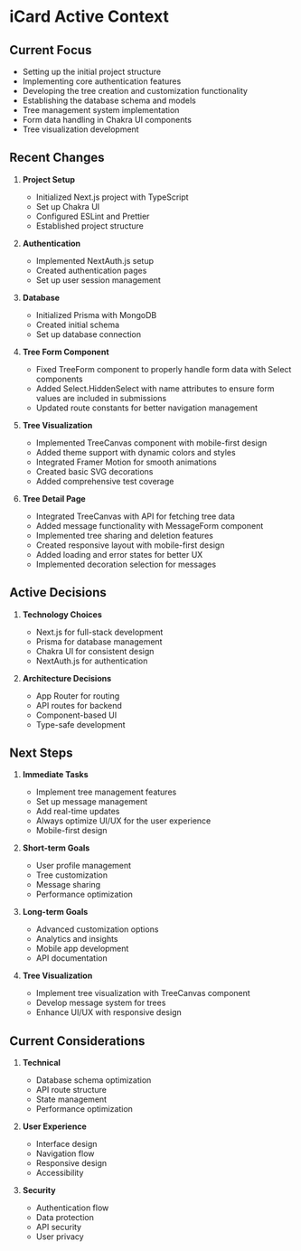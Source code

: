 # iCard Active Context

## Current Focus

- Setting up the initial project structure
- Implementing core authentication features
- Developing the tree creation and customization functionality
- Establishing the database schema and models
- Tree management system implementation
- Form data handling in Chakra UI components
- Tree visualization development

## Recent Changes

1. **Project Setup**

   - Initialized Next.js project with TypeScript
   - Set up Chakra UI
   - Configured ESLint and Prettier
   - Established project structure

2. **Authentication**

   - Implemented NextAuth.js setup
   - Created authentication pages
   - Set up user session management

3. **Database**

   - Initialized Prisma with MongoDB
   - Created initial schema
   - Set up database connection

4. **Tree Form Component**

   - Fixed TreeForm component to properly handle form data with Select components
   - Added Select.HiddenSelect with name attributes to ensure form values are included in submissions
   - Updated route constants for better navigation management

5. **Tree Visualization**

   - Implemented TreeCanvas component with mobile-first design
   - Added theme support with dynamic colors and styles
   - Integrated Framer Motion for smooth animations
   - Created basic SVG decorations
   - Added comprehensive test coverage

6. **Tree Detail Page**

   - Integrated TreeCanvas with API for fetching tree data
   - Added message functionality with MessageForm component
   - Implemented tree sharing and deletion features
   - Created responsive layout with mobile-first design
   - Added loading and error states for better UX
   - Implemented decoration selection for messages

## Active Decisions

1. **Technology Choices**

   - Next.js for full-stack development
   - Prisma for database management
   - Chakra UI for consistent design
   - NextAuth.js for authentication

2. **Architecture Decisions**
   - App Router for routing
   - API routes for backend
   - Component-based UI
   - Type-safe development

## Next Steps

1. **Immediate Tasks**

   - Implement tree management features
   - Set up message management
   - Add real-time updates
   - Always optimize UI/UX for the user experience
   - Mobile-first design

2. **Short-term Goals**

   - User profile management
   - Tree customization
   - Message sharing
   - Performance optimization

3. **Long-term Goals**

   - Advanced customization options
   - Analytics and insights
   - Mobile app development
   - API documentation

4. **Tree Visualization**

   - Implement tree visualization with TreeCanvas component
   - Develop message system for trees
   - Enhance UI/UX with responsive design

## Current Considerations

1. **Technical**

   - Database schema optimization
   - API route structure
   - State management
   - Performance optimization

2. **User Experience**

   - Interface design
   - Navigation flow
   - Responsive design
   - Accessibility

3. **Security**
   - Authentication flow
   - Data protection
   - API security
   - User privacy
